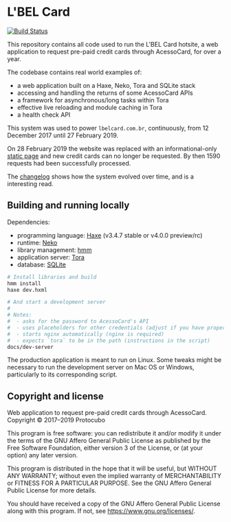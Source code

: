 # L'BEL Card

[![Build Status](https://travis-ci.org/protocubo/lbelcard.svg?branch=master)](https://travis-ci.org/protocubo/lbelcard)

This repository contains all code used to run the L'BEL Card hotsite, a web
application to request pre-paid credit cards through AcessoCard, for over a
year.

The codebase contains real world examples of:

 - a web application built on a Haxe, Neko, Tora and SQLite stack
 - accessing and handling the returns of some AcessoCard APIs
 - a framework for asynchronous/long tasks within Tora
 - effective live reloading and module caching in Tora
 - a health check API

This system was used to power `lbelcard.com.br`, continuously, from 12 December
2017 until 27 February 2019.

On 28 February 2019 the website was replaced with an informational-only [static
page][hotsite] and new credit cards can no longer be requested.  By then 1590
requests had been successfully processed.

The [changelog](CHANGES.md) shows how the system evolved over time, and is a
interesting read.

[hotsite]: https://lbelcard.com.br

## Building and running locally

Dependencies:

 - programming language: [Haxe][haxe] (v3.4.7 stable or v4.0.0 preview/rc)
 - runtime: [Neko][neko]
 - library management: [hmm][hmm]
 - application server: [Tora][tora]
 - database: [SQLite][sqlite]

[haxe]: https://haxe.org
[neko]: https://nekovm.org
[hmm]: https://github.com/andywhite37/hmm
[tora]: https://github.com/HaxeFoundation/tora
[sqlite]: https://sqlite.org/index.html

```bash
# Install libraries and build
hmm install
haxe dev.hxml

# And start a development server
#
# Notes:
#  - asks for the password to AcessoCard's API
#  - uses placeholders for other credentials (adjust if you have proper access)
#  - starts nginx automatically (nginx is required)
#  - expects `tora` to be in the path (instructions in the script)
docs/dev-server
```

The production application is meant to run on Linux.  Some tweaks might be
necessary to run the development server on Mac OS or Windows, particularly to
its corresponding script.

## Copyright and license

Web application to request pre-paid credit cards through AcessoCard.  
Copyright © 2017–2019  Protocubo

This program is free software: you can redistribute it and/or modify it under
the terms of the GNU Affero General Public License as published by the Free
Software Foundation, either version 3 of the License, or (at your option) any
later version.

This program is distributed in the hope that it will be useful, but WITHOUT ANY
WARRANTY; without even the implied warranty of MERCHANTABILITY or FITNESS FOR A
PARTICULAR PURPOSE.  See the GNU Affero General Public License for more
details.

You should have received a copy of the GNU Affero General Public License along
with this program.  If not, see <https://www.gnu.org/licenses/>.
